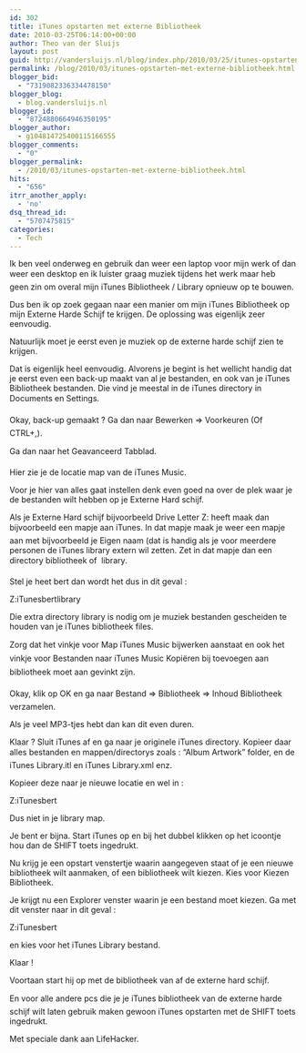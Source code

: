 ```yaml
---
id: 302
title: iTunes opstarten met externe Bibliotheek
date: 2010-03-25T06:14:00+00:00
author: Theo van der Sluijs
layout: post
guid: http://vandersluijs.nl/blog/index.php/2010/03/25/itunes-opstarten-met-externe-bibliotheek/
permalink: /blog/2010/03/itunes-opstarten-met-externe-bibliotheek.html
blogger_bid:
  - "7319082336334478150"
blogger_blog:
  - blog.vandersluijs.nl
blogger_id:
  - "8724880664946350195"
blogger_author:
  - g104814725400115166555
blogger_comments:
  - "0"
blogger_permalink:
  - /2010/03/itunes-opstarten-met-externe-bibliotheek.html
hits:
  - "656"
itrr_another_apply:
  - 'no'
dsq_thread_id:
  - "5707475815"
categories:
  - Tech
---
```

Ik ben veel onderweg en gebruik dan weer een laptop voor mijn werk of dan weer een desktop en ik luister graag muziek tijdens het werk maar heb geen zin om overal mijn iTunes Bibliotheek / Library opnieuw op te bouwen. 

Dus ben ik op zoek gegaan naar een manier om mijn iTunes Bibliotheek op mijn Externe Harde Schijf te krijgen. De oplossing was eigenlijk zeer eenvoudig.

Natuurlijk moet je eerst even je muziek op de externe harde schijf zien te krijgen.

Dat is eigenlijk heel eenvoudig. Alvorens je begint is het wellicht handig dat je eerst even een back-up maakt van al je bestanden, en ook van je iTunes Bibliotheek bestanden. Die vind je meestal in de iTunes directory in Documents en Settings.

Okay, back-up gemaakt ? Ga dan naar Bewerken => Voorkeuren (Of CTRL+,).

Ga dan naar het Geavanceerd Tabblad.

Hier zie je de locatie map van de iTunes Music.

Voor je hier van alles gaat instellen denk even goed na over de plek waar je de bestanden wilt hebben op je Externe Hard schijf.

Als je Externe Hard schijf bijvoorbeeld Drive Letter Z: heeft maak dan bijvoorbeeld een mapje aan iTunes. In dat mapje maak je weer een mapje aan met bijvoorbeeld je Eigen naam (dat is handig als je voor meerdere personen de iTunes library extern wil zetten. Zet in dat mapje dan een directory bibliotheek of  library.

Stel je heet bert dan wordt het dus in dit geval : 

Z:iTunesbertlibrary

Die extra directory library is nodig om je muziek bestanden gescheiden te houden van je iTunes bibliotheek files.

Zorg dat het vinkje voor Map iTunes Music bijwerken aanstaat en ook het vinkje voor Bestanden naar iTunes Music Kopiëren bij toevoegen aan bibliotheek moet aan gevinkt zijn.

Okay, klik op OK en ga naar Bestand => Bibliotheek => Inhoud Bibliotheek verzamelen.

Als je veel MP3-tjes hebt dan kan dit even duren.

Klaar ? Sluit iTunes af en ga naar je originele iTunes directory. Kopieer daar alles bestanden en mappen/directorys zoals : “Album Artwork” folder, en de iTunes Library.itl en iTunes Library.xml enz.

Kopieer deze naar je nieuwe locatie en wel in :

Z:iTunesbert

Dus niet in je library map.

Je bent er bijna. Start iTunes op en bij het dubbel klikken op het icoontje hou dan de SHIFT toets ingedrukt.

Nu krijg je een opstart venstertje waarin aangegeven staat of je een nieuwe bibliotheek wilt aanmaken, of een bibliotheek wilt kiezen. Kies voor Kiezen Bibliotheek.

Je krijgt nu een Explorer venster waarin je een bestand moet kiezen. Ga met dit venster naar in dit geval : 

Z:iTunesbert

en kies voor het iTunes Library bestand. 

Klaar ! 

Voortaan start hij op met de bibliotheek van af de externe hard schijf. 

En voor alle andere pcs die je je iTunes bibliotheek van de externe harde schijf wilt laten gebruik maken gewoon iTunes opstarten met de SHIFT toets ingedrukt. 

Met speciale dank aan LifeHacker.